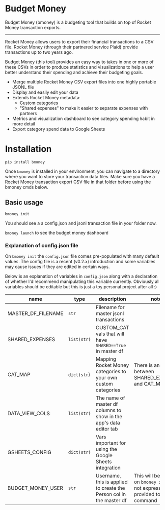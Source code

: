 # Budget Money

Budget Money (bmoney) is a budgeting tool that builds on top of Rocket Money transaction exports.

---

Rocket Money allows users to export their financial transactions to a CSV file. Rocket Money (through their partnered service Plaid) provide transactions up to two years ago.

Budget Money (this tool) provides an easy way to  takes in one or more of these CSVs in order to produce statistics and visualizations to help a user better understand their spending and achieve their budgeting goals.

- Merge multiple Rocket Money CSV export files into one highly portable JSONL file
- Display and easily edit your data
- Extends Rocket Money metadata:
    - Custom categories
    - "Shared expenses" to make it easier to separate expenses with partners
- Metrics and visualization dashboard to see category spending habit in more detail
- Export category spend data to Google Sheets 

# Installation

`pip install bmoney`

Once `bmoney` is installed in your environment, you can navigate to a directory where you want to store your transaction data files. Make sure you have a Rocket Money transaction export CSV file in that folder before using the bmoney cmds below.

## Basic usage

`bmoney init`

You should see a a config.json and jsonl transaction file in your folder now.

`bmoney launch` to see the budget money dashboard

### Explanation of config.json file

On `bmoney init` the `config.json` file comes pre-populated with many default values. The config file is a recent (v0.2.x) introduction and some variables may cause issues if they are edited in certain ways.

Below is an explanation of variables in `config.json` along with a declaration of whether I'd recommend manipulating this variable currently. Obviously all variables should be editable but this is just a toy personal project after all :)

| name | type | description | notes |
| --- | --- | --- | --- |
| MASTER_DF_FILENAME | `str` | Filename for master jsonl transactions | |
| SHARED_EXPENSES | `list(str)` | CUSTOM_CAT vals that will have `SHARED==True` in master df| |
| CAT_MAP | `dict(str`) | Mapping Rocket Money categories to your own custom categories | There is an interplay between SHARED_EXPENSES and CAT_MAP. |
| DATA_VIEW_COLS | `list(str)` | The name of master df columns to show in the app's data editor tab | |
| GSHEETS_CONFIG | `dict(str)` | Vars important for using the Google Sheets integration | |
| BUDGET_MONEY_USER | `str` | Username, this is applied to create the Person col in the master df | This will be asked on `bmoney init` if not expressly provided to that command|